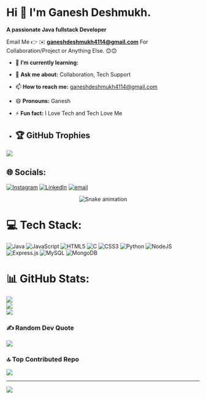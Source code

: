 #  Hi 👋 I'm Ganesh Deshmukh.
**A passionate Java fullstack Developer**

Email Me 👉 ✉️ **ganeshdeshmukh4114@gmail.com** For Collaboration/Project or Anything Else. 😊😊


- 🌱 **I’m currently learning:**
- 💬 **Ask me about:** Collaboration, Tech Support
- 📫 **How to reach me:** ganeshdeshmukh4114@gmail.com
- 😄 **Pronouns:** Ganesh
- ⚡ **Fun fact:** I Love Tech and Tech Love Me

- ## 🏆 GitHub Trophies
![](https://github-profile-trophy.vercel.app/?username=gd41&theme=radical&no-frame=false&no-bg=true&margin-w=4)
  
## 🌐 Socials:
[![Instagram](https://img.shields.io/badge/Instagram-%23E4405F.svg?logo=Instagram&logoColor=white)](https://instagram.com/ganesh_deshmukh41) [![LinkedIn](https://img.shields.io/badge/LinkedIn-%230077B5.svg?logo=linkedin&logoColor=white)](https://linkedin.com/in/ganesh-deshmukh-79186436a) [![email](https://img.shields.io/badge/Email-D14836?logo=gmail&logoColor=white)](mailto:ganeshdeshmukh4114@gmail.com) 

<!-- Snake Game Repo View -->

<div align="center">
  <img src="https://profile-readme-generator.com/assets/snake.svg" alt="Snake animation" />
</div>

# 💻 Tech Stack:
![Java](https://img.shields.io/badge/java-%23ED8B00.svg?style=for-the-badge&logo=openjdk&logoColor=white) ![JavaScript](https://img.shields.io/badge/javascript-%23323330.svg?style=for-the-badge&logo=javascript&logoColor=%23F7DF1E) ![HTML5](https://img.shields.io/badge/html5-%23E34F26.svg?style=for-the-badge&logo=html5&logoColor=white) ![C](https://img.shields.io/badge/c-%2300599C.svg?style=for-the-badge&logo=c&logoColor=white) ![CSS3](https://img.shields.io/badge/css3-%231572B6.svg?style=for-the-badge&logo=css3&logoColor=white) ![Python](https://img.shields.io/badge/python-3670A0?style=for-the-badge&logo=python&logoColor=ffdd54) ![NodeJS](https://img.shields.io/badge/node.js-6DA55F?style=for-the-badge&logo=node.js&logoColor=white) ![Express.js](https://img.shields.io/badge/express.js-%23404d59.svg?style=for-the-badge&logo=express&logoColor=%2361DAFB) ![MySQL](https://img.shields.io/badge/mysql-4479A1.svg?style=for-the-badge&logo=mysql&logoColor=white) ![MongoDB](https://img.shields.io/badge/MongoDB-%234ea94b.svg?style=for-the-badge&logo=mongodb&logoColor=white)
# 📊 GitHub Stats:
![](https://github-readme-stats.vercel.app/api?username=gd41&theme=dark&hide_border=false&include_all_commits=true&count_private=false)<br/>
![](https://nirzak-streak-stats.vercel.app/?user=gd41&theme=dark&hide_border=false)<br/>
![](https://github-readme-stats.vercel.app/api/top-langs/?username=gd41&theme=dark&hide_border=false&include_all_commits=true&count_private=false&layout=compact)



### ✍️ Random Dev Quote
![](https://quotes-github-readme.vercel.app/api?type=horizontal&theme=radical)

### 🔝 Top Contributed Repo
![](https://github-contributor-stats.vercel.app/api?username=gd41&limit=5&theme=dark&combine_all_yearly_contributions=true)

---
[![](https://visitcount.itsvg.in/api?id=gd41&icon=0&color=0)](https://visitcount.itsvg.in)

<!-- Proudly created with GPRM ( https://gprm.itsvg.in ) -->
